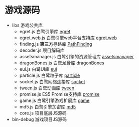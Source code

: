 # 游戏源码
 
 - libs 游戏公共库
	- egret.js 白鹭引擎库 [egret](https://github.com/egret-labs/egret-core/tree/master/build)
	- egret.web.js 白鹭引擎web平台支持库 [egret.web](https://github.com/egret-labs/egret-core/tree/master/build)
	- finding.js **第三方**寻路库 [PathFinding](https://github.com/qiao/PathFinding.js)
	- decoder.js 项目解码库
	- assetsmanager.js 白鹭引擎的资源管理库 [assetsmanager](https://github.com/egret-labs/egret-core/tree/master/build)
	- dragonBones.js 白鹭龙骨库 [dragonBones](https://github.com/egret-labs/egret-core/tree/master/build)
	- eui.js 白鹭UI库 [eui](https://github.com/egret-labs/egret-core/tree/master/build)
	- particle.js 白鹭粒子库	[particle](https://github.com/egret-labs/egret-game-library)
	- socket.js 白鹭网络连接库 [socket](https://github.com/egret-labs/egret-core/tree/master/build)
	- tween.js 白鹭动画库  [tween](https://github.com/egret-labs/egret-core/tree/master/build)
	- promise.js  ES5 Promise支持库  [promise](https://github.com/egret-labs/egret-core/tree/master/build)
	- game.js 白鹭引擎游戏扩展库 [game](https://github.com/egret-labs/egret-core/tree/master/build)
	- md5.js 白鹭引擎加密库 [md5](https://github.com/egret-labs/egret-game-library)
	- core.js 项目底层JS源码
 - bin-debug  游戏项目JS源码
